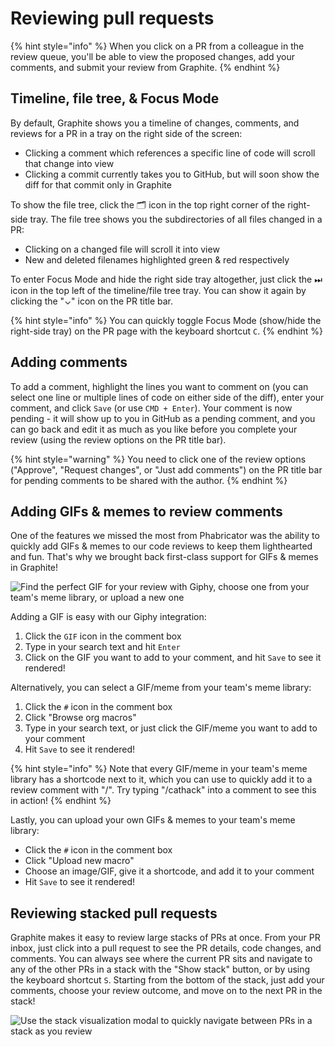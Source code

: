 # Reviewing pull requests

{% hint style="info" %}
When you click on a PR from a colleague in the review queue, you'll be able to view the proposed changes, add your comments, and submit your review from Graphite.
{% endhint %}

## Timeline, file tree, & Focus Mode

By default, Graphite shows you a timeline of changes, comments, and reviews for a PR in a tray on the right side of the screen:

* Clicking a comment which references a specific line of code will scroll that change into view
* Clicking a commit currently takes you to GitHub, but will soon show the diff for that commit only in Graphite

To show the file tree, click the 🗂 icon in the top right corner of the right-side tray.  The file tree shows you the subdirectories of all files changed in a PR:

* Clicking on a changed file will scroll it into view
* New and deleted filenames highlighted green & red respectively

To enter Focus Mode and hide the right side tray altogether, just click the ⏭ icon in the top left of the timeline/file tree tray.  You can show it again by clicking the "⌄" icon on the PR title bar.

{% hint style="info" %}
You can quickly toggle Focus Mode (show/hide the right-side tray) on the PR page with the keyboard shortcut `C`.
{% endhint %}

## Adding comments

To add a comment, highlight the lines you want to comment on (you can select one line or multiple lines of code on either side of the diff), enter your comment, and click `Save` (or use `CMD + Enter`).  Your comment is now pending - it will show up to you in GitHub as a pending comment, and you can go back and edit it as much as you like before you complete your review (using the review options on the PR title bar).

{% hint style="warning" %}
You need to click one of the review options ("Approve", "Request changes", or "Just add comments") on the PR title bar for pending comments to be shared with the author.
{% endhint %}

## Adding GIFs & memes to review comments

One of the features we missed the most from Phabricator was the ability to quickly add GIFs & memes to our code reviews to keep them lighthearted and fun.  That's why we brought back first-class support for GIFs & memes in Graphite!

![Find the perfect GIF for your review with Giphy, choose one from your team's meme library, or upload a new one](<../../.gitbook/assets/gifs\_and\_memes (1).gif>)

Adding a GIF is easy with our Giphy integration:

1. Click the `GIF` icon in the comment box
2. Type in your search text and hit `Enter`
3. Click on the GIF you want to add to your comment, and hit `Save` to see it rendered!

Alternatively, you can select a GIF/meme from your team's meme library:

1. Click the `#` icon in the comment box
2. Click "Browse org macros"
3. Type in your search text, or just click the GIF/meme you want to add to your comment
4. Hit `Save` to see it rendered!

{% hint style="info" %}
Note that every GIF/meme in your team's meme library has a shortcode next to it, which you can use to quickly add it to a review comment with "/".  Try typing "/cathack" into a comment to see this in action!
{% endhint %}

Lastly, you can upload your own GIFs & memes to your team's meme library:

* Click the `#` icon in the comment box
* Click "Upload new macro"
* Choose an image/GIF, give it a shortcode, and add it to your comment
* Hit `Save` to see it rendered!

## Reviewing stacked pull requests

Graphite makes it easy to review large stacks of PRs at once. From your PR inbox, just click into a pull request to see the PR details, code changes, and comments. You can always see where the current PR sits and navigate to any of the other PRs in a stack with the "Show stack" button, or by using the keyboard shortcut `S`.  Starting from the bottom of the stack, just add your comments, choose your review outcome, and move on to the next PR in the stack!

![Use the stack visualization modal to quickly navigate between PRs in a stack as you review](<../../.gitbook/assets/review\_stacks (1).gif>)
